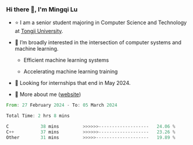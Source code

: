 ### Hi there 👋, I'm Mingqi Lu

- :star: I am a senior student majoring in Computer Science and Technology at [Tongji University](https://en.tongji.edu.cn/p/#/).

- :thinking: I’m broadly interested in the intersection of computer systems and machine learning.

  - Efficient machine learning systems

  - Accelerating machine learning training

- :seedling: Looking for internships that end in May 2024.

- 💬 More about me ([website](https://lmqqqqqq.github.io/))

<!--START_SECTION:waka-->

```rust
From: 27 February 2024 - To: 05 March 2024

Total Time: 2 hrs 8 mins

C            38 mins         >>>>>>-------------------   24.06 %
C++          37 mins         >>>>>>-------------------   23.26 %
Other        31 mins         >>>>>--------------------   19.89 %
```

<!--END_SECTION:waka-->

